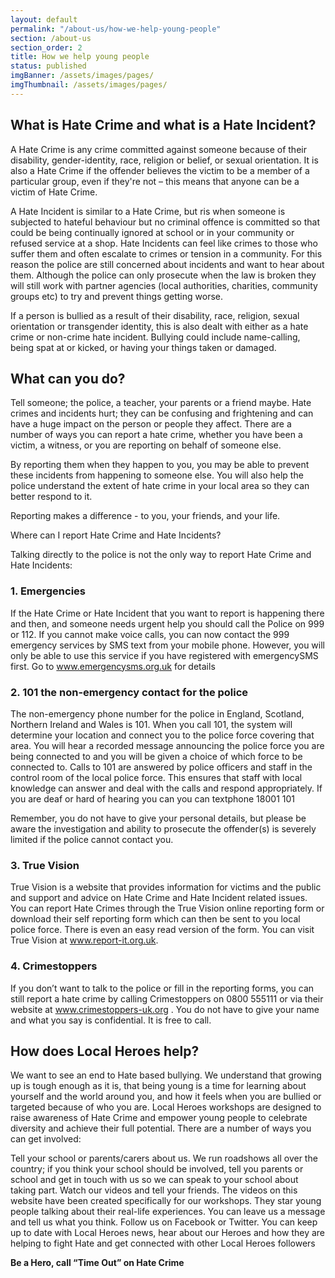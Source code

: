 ```yaml
---
layout: default
permalink: "/about-us/how-we-help-young-people"
section: /about-us
section_order: 2
title: How we help young people
status: published
imgBanner: /assets/images/pages/
imgThumbnail: /assets/images/pages/
---
```


## What is Hate Crime and what is a Hate Incident?

A Hate Crime is any crime committed against someone because of their disability, gender-identity, race, religion or belief, or sexual orientation. It is also a Hate Crime if the offender believes the victim to be a member of a particular group, even if they're not – this means that anyone can be a victim of Hate Crime.

A Hate Incident is similar to a Hate Crime, but ris when someone is subjected to hateful behaviour but no criminal offence is committed so that could be being continually ignored at school or in your community or refused service at a shop. Hate Incidents can feel like crimes to those who suffer them and often escalate to crimes or tension in a community. For this reason the police are still concerned about incidents and want to hear about them. Although the police can only prosecute when the law is broken they will still work with partner agencies (local authorities, charities, community groups etc) to try and prevent things getting worse.

If a person is bullied as a result of their disability, race, religion, sexual orientation or transgender identity, this is also dealt with either as a hate crime or non-crime hate incident. Bullying could include name-calling, being spat at or kicked, or having your things taken or damaged.

## What can you do?

Tell someone; the police, a teacher, your parents or a friend maybe. Hate crimes and incidents hurt; they can be confusing and frightening and can have a huge impact on the person or people they affect. There are a number of ways you can report a hate crime, whether you have been a victim, a witness, or you are reporting on behalf of someone else.

By reporting them when they happen to you, you may be able to prevent these incidents from happening to someone else. You will also help the police understand the extent of hate crime in your local area so they can better respond to it.

Reporting makes a difference - to you, your friends, and your life.

Where can I report Hate Crime and Hate Incidents?

Talking directly to the police is not the only way to report Hate Crime and Hate Incidents:

### 1. Emergencies

If the Hate Crime or Hate Incident that you want to report is happening there and then, and someone needs urgent help you should call the Police on 999 or 112. If you cannot make voice calls, you can now contact the 999 emergency services by SMS text from your mobile phone. However, you will only be able to use this service if you have registered with emergencySMS first. Go to www.emergencysms.org.uk for details

### 2. 101 the non-emergency contact for the police

The non-emergency phone number for the police in England, Scotland, Northern Ireland and Wales is 101. When you call 101, the system will determine your location and connect you to the police force covering that area. You will hear a recorded message announcing the police force you are being connected to and you will be given a choice of which force to be connected to. Calls to 101 are answered by police officers and staff in the control room of the local police force. This ensures that staff with local knowledge can answer and deal with the calls and respond appropriately. If you are deaf or hard of hearing you can you can textphone 18001 101

Remember, you do not have to give your personal details, but please be aware the investigation and ability to prosecute the offender(s) is severely limited if the police cannot contact you.

### 3. True Vision

True Vision is a website that provides information for victims and the public and support and advice on Hate Crime and Hate Incident related issues. You can report Hate Crimes through the True Vision online reporting form or download their self reporting form which can then be sent to you local police force. There is even an easy read version of the form. You can visit True Vision at www.report-it.org.uk.

### 4. Crimestoppers

If you don’t want to talk to the police or fill in the reporting forms, you can still report a hate crime by calling Crimestoppers on 0800 555111 or via their website at www.crimestoppers-uk.org . You do not have to give your name and what you say is confidential. It is free to call.

## How does Local Heroes help?

We want to see an end to Hate based bullying. We understand that growing up is tough enough as it is, that being young is a time for learning about yourself and the world around you, and how it feels when you are bullied or targeted because of who you are.  Local Heroes workshops are designed to raise awareness of Hate Crime and empower young people to celebrate diversity and achieve their full potential. There are a number of ways you can get involved:

Tell your school or parents/carers about us. We run roadshows all over the country; if you think your school should be involved, tell you parents or school and get in touch with us so we can speak to your school about taking part.
Watch our videos and tell your friends. The videos on this website have been created specifically for our workshops. They star young people talking about their real-life experiences. You can leave us a message and tell us what you think.
Follow us on Facebook or Twitter. You can keep up to date with Local Heroes news, hear about our Heroes and how they are helping to fight Hate and get connected with other Local Heroes followers

**Be a Hero, call “Time Out” on Hate Crime**
